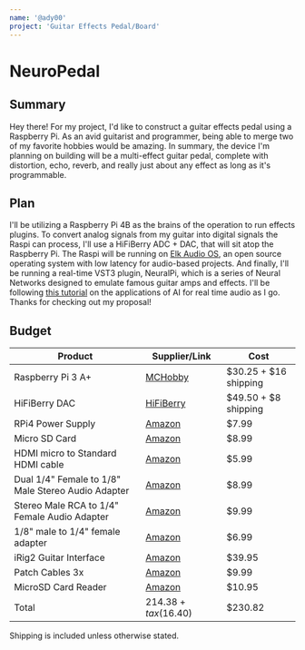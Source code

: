 ```yaml
---
name: '@ady00'
project: 'Guitar Effects Pedal/Board'
---
```


#  NeuroPedal

##  Summary

Hey there! For my project, I'd like to construct a guitar effects pedal using a Raspberry Pi. As an avid guitarist and programmer, being able to merge two of my favorite hobbies would be amazing. In summary, the device I'm planning on building will be a multi-effect guitar pedal, complete with distortion, echo, reverb, and really just about any effect as long as it's programmable. 

##  Plan

I'll be utilizing a Raspberry Pi 4B as the brains of the operation to run effects plugins. To convert analog signals from my guitar into digital signals the Raspi can process, I'll use a HiFiBerry ADC + DAC, that will sit atop the Raspberry Pi. The Raspi will be running on [Elk Audio OS](https://github.com/elk-audio/elk-pi/releases/tag/0.9.0), an open source operating system with low latency for audio-based projects. And finally, I'll be running a real-time VST3 plugin, NeuralPi, which is a series of Neural Networks designed to emulate famous guitar amps and effects. I'll be following [this tutorial](https://medium.com/nerd-for-tech/neural-networks-for-real-time-audio-introduction-ed5d575dc341) on the applications of AI for real time audio as I go. Thanks for checking out my proposal! 

##  Budget

| Product  | Supplier/Link  | Cost  |
| --------------- | ------------------------------------- | ------ |
| Raspberry Pi 3 A+  | [MCHobby](https://shop.mchobby.be/en/raspberry-pi-3/1425-raspberry-pi-3-a-plus-3232100014251.html) | $30.25 + $16 shipping |
| HiFiBerry DAC | [HiFiBerry](https://www.hifiberry.com/shop/boards/hifiberry-dac-adc/)  | $49.50 + $8 shipping |
| RPi4 Power Supply  | [Amazon](https://www.amazon.com/Raspberry-Model-Official-SC0218-Accessory/dp/B07W8XHMJZ/ref=sr_1_6?crid=DDHZVWJT7N0D&keywords=RPi4%2Bpower%2Badapter&qid=1671832201&sprefix=rpi4%2Bpower%2Badapte%2Caps%2C153&sr=8-6&th=1) | $7.99  |
| Micro SD Card | [Amazon](https://www.amazon.com/Sandisk-Ultra-Micro-UHS-I-Adapter/dp/B073K14CVB/ref=sr_1_3?crid=3HIPFT3IZSVLJ&keywords=micro%2Bsd%2Bcard%2Braspi%2B16gb&qid=1671832355&sprefix=micro%2Bsd%2Bcard%2Braspi%2B16gb%2Caps%2C125&sr=8-3&th=1) | $8.99  |
| HDMI micro to Standard HDMI cable | [Amazon](https://www.amazon.com/Micro-HDMI-Cable-Feet-Compatible/dp/B08ZY3RR9X/ref=sr_1_3?crid=345W18RDJWRYU&keywords=HDMI%2Bmicro%2Bto%2BStandard%2BHDMI%2Bcable&qid=1671832462&sprefix=hdmi%2Bmicro%2Bto%2Bstandard%2Bhdmi%2Bcable%2Caps%2C144&sr=8-3&th=1) | $5.99  |
| Dual 1/4" Female to 1/8" Male Stereo Audio Adapter | [Amazon](https://www.amazon.com/Poyiccot-Stereo-Female-Splitter-35FM-2x635M/dp/B017IKKN3I/ref=sr_1_3?crid=1T15O1AXD1XNI&keywords=Dual+1%2F4%22+Female+to+1%2F8%22+Male+Stereo+Audio+Adapter&qid=1671832504&sprefix=dual+1%2F4+female+to+1%2F8+male+stereo+audio+adapter%2Caps%2C175&sr=8-3) | $8.99  |
|  Stereo Male RCA to 1/4" Female Audio Adapter | [Amazon](https://www.amazon.com/Poyiccot-6-35mm-Splitter-Adapter-635M-2RCAFM/dp/B017IAY5JG/ref=sr_1_4?crid=3SUJFK2LI6MIX&keywords=Stereo+Male+RCA+to+1%2F4%22+Female+Audio+Adapter&qid=1671832812&sprefix=stereo+male+rca+to+1%2F4+female+audio+adapter%2Caps%2C150&sr=8-4) | $9.99  |
| 1/8" male to 1/4" female adapter | [Amazon](https://www.amazon.com/VCE-Plated-6-35mm-Female-Adapter-8inch/dp/B078X85LFS/ref=sr_1_4?crid=2L4MB8GNOHH65&keywords=1%2F8%22+male+to+1%2F4%22+female+adapter&qid=1671832898&sprefix=1%2F8+male+to+1%2F4+female+adapter%2Caps%2C154&sr=8-4) | $6.99  |
| iRig2 Guitar Interface  | [Amazon](https://www.amazon.com/IK-Multimedia-Interface-Adaptor-IPIRIG2PLGIN/dp/B00T631UTC/ref=sr_1_5?keywords=iRig&qid=1671829752&sr=8-5) | $39.95  |
| Patch Cables 3x | [Amazon](https://www.amazon.com/Guitar-Cables-Instrument-Effects-inch-3/dp/B0BGPPD7HR/ref=sr_1_3?crid=266KH089IK87V&keywords=patch%2Bcables%2Bguitar&qid=1671831925&refinements=p_36%3A-1000&rnid=386442011&sprefix=patch%2Bcables%2Bgui%2Caps%2C142&sr=8-3&th=1) | $9.99  |
| MicroSD Card Reader | [Amazon](https://www.amazon.com/SanDisk-MobileMate-microSD-Card-Reader/dp/B07G5JV2B5/ref=sr_1_4?keywords=micro+sd+card+reader&qid=1671997785&sr=8-4) | $10.95  |
| Total  | $214.38 + tax ($16.40) | $230.82 |

Shipping is included unless otherwise stated. 
